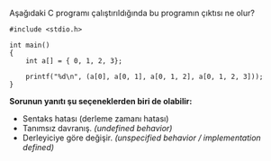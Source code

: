 Aşağıdaki C programı çalıştırıldığında bu programın çıktısı ne olur?

```
#include <stdio.h>

int main()
{
	int a[] = { 0, 1, 2, 3};

	printf("%d\n", (a[0], a[0, 1], a[0, 1, 2], a[0, 1, 2, 3]));
}

```
__Sorunun yanıtı şu seçeneklerden biri de olabilir:__</br>
+ Sentaks hatası (derleme zamanı hatası)
+ Tanımsız davranış. _(undefined behavior)_
+ Derleyiciye göre değişir. _(unspecified behavior / implementation defined)_
